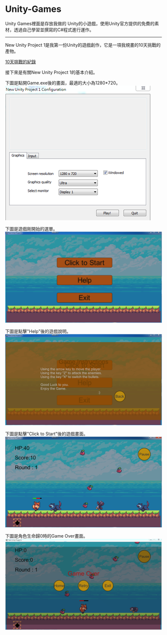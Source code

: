 # Unity-Games

Unity Games裡面是存放我做的 Unity的小遊戲，使用Unity官方提供的免費的素材，透過自己學習並撰寫的C#程式進行運作。

*****

New Unity Project 1是我第一份Unity的遊戲創作，它是一項我規畫的10天挑戰的產物。

<a href="https://www.youtube.com/playlist?list=PLnnyt-OFoEgmnwz9CzjJzeb5JOht3kvHQ">10天挑戰的紀錄</a>



接下來是有關New Unity Project 1的基本介紹。<br/>

下圖是點開Game.exe後的畫面，最適的大小為1280*720。<br/>
![1](https://github.com/briansbotlab/Unity-Games/blob/master/New%20Unity%20Project%201/Images/1.PNG)<br/>

下圖是遊戲剛開始的選單。<br/>
![2](https://github.com/briansbotlab/Unity-Games/blob/master/New%20Unity%20Project%201/Images/2.PNG)<br/>

下圖是點擊"Help"後的遊戲說明。<br/>
![3](https://github.com/briansbotlab/Unity-Games/blob/master/New%20Unity%20Project%201/Images/3.PNG)<br/>

下圖是點擊"Click to Start"後的遊戲畫面。<br/>
![4](https://github.com/briansbotlab/Unity-Games/blob/master/New%20Unity%20Project%201/Images/4.PNG)<br/>

下圖是角色生命歸0時的Game Over畫面。<br/>
![5](https://github.com/briansbotlab/Unity-Games/blob/master/New%20Unity%20Project%201/Images/5.PNG)<br/>






